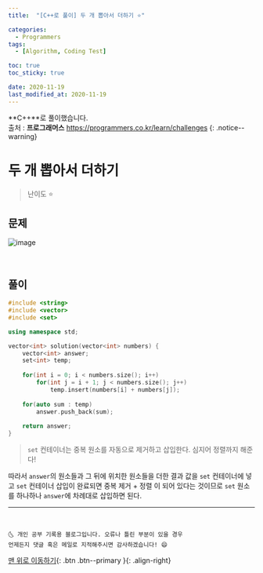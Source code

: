 ```yaml
---
title:  "[C++로 풀이] 두 개 뽑아서 더하기 ⭐" 

categories:
  - Programmers
tags:
  - [Algorithm, Coding Test]

toc: true
toc_sticky: true

date: 2020-11-19
last_modified_at: 2020-11-19
---
```

**C++**로 풀이했습니다.  
출처 : **프로그래머스** <https://programmers.co.kr/learn/challenges>
{: .notice--warning}

# 두 개 뽑아서 더하기

> 난이도 ⭐

## 문제

![image](https://user-images.githubusercontent.com/42318591/99635433-503b1b80-2a85-11eb-9f42-2e95e5885d68.png)

<br>

## 풀이 

```cpp
#include <string>
#include <vector>
#include <set>

using namespace std;

vector<int> solution(vector<int> numbers) {
    vector<int> answer;
    set<int> temp;
    
    for(int i = 0; i < numbers.size(); i++)
        for(int j = i + 1; j < numbers.size(); j++)
            temp.insert(numbers[i] + numbers[j]);
    
    for(auto sum : temp)
        answer.push_back(sum);
    
    return answer;
}
```

> `set` 컨테이너는 중복 원소를 자동으로 제거하고 삽입한다. 심지어 정렬까지 해준다!

 따라서 `answer`의 원소들과 그 뒤에 위치한 원소들을 더한 결과 값을 `set` 컨테이너에 넣고 `set` 컨테이너 삽입이 완료되면 중복 제거 + 정렬 이 되어 있다는 것이므로 `set` 원소를 하나하나 `answer`에 차례대로 삽입하면 된다.

***
<br>

    🌜 개인 공부 기록용 블로그입니다. 오류나 틀린 부분이 있을 경우 
    언제든지 댓글 혹은 메일로 지적해주시면 감사하겠습니다! 😄

[맨 위로 이동하기](#){: .btn .btn--primary }{: .align-right}